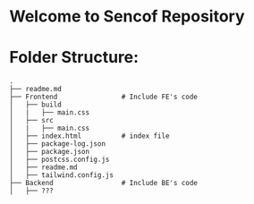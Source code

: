 # Welcome to Sencof Repository

# Folder Structure:

    .
    ├── readme.md
    ├── Frontend                # Include FE's code
    │   ├── build
    │   |   ├── main.css
    │   ├── src
    │   |   ├── main.css
    │   ├── index.html          # index file
    │   ├── package-log.json
    │   ├── package.json
    │   ├── postcss.config.js
    │   ├── readme.md
    │   ├── tailwind.config.js
    ├── Backend                 # Include BE's code
    │   ├── ???
